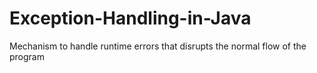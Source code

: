 # Exception-Handling-in-Java
Mechanism to handle runtime errors that disrupts the normal flow of the program
